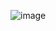 ![image](https://user-images.githubusercontent.com/82428413/170307931-be82cec9-9ecc-4f68-9770-e6885b8a3c17.png)

